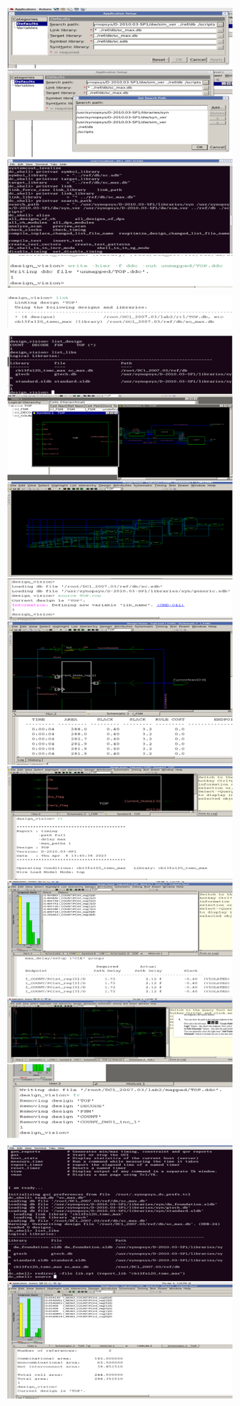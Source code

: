![](https://raw.githubusercontent.com/acdefg/cdn/main/obsidian/20230406111106.png)
![](https://raw.githubusercontent.com/acdefg/cdn/main/obsidian/20230406111255.png)
![](https://raw.githubusercontent.com/acdefg/cdn/main/obsidian/20230406111819.png)
![](https://raw.githubusercontent.com/acdefg/cdn/main/obsidian/20230406132445.png)

![](https://raw.githubusercontent.com/acdefg/cdn/main/obsidian/20230406132522.png)


![](https://raw.githubusercontent.com/acdefg/cdn/main/obsidian/20230406132616.png)
![](https://raw.githubusercontent.com/acdefg/cdn/main/obsidian/20230406132758.png)
![](https://raw.githubusercontent.com/acdefg/cdn/main/obsidian/20230406133330.png)
![](https://raw.githubusercontent.com/acdefg/cdn/main/obsidian/20230406134009.png)
![](https://raw.githubusercontent.com/acdefg/cdn/main/obsidian/20230406134253.png)
![](https://raw.githubusercontent.com/acdefg/cdn/main/obsidian/20230406134454.png)
![](https://raw.githubusercontent.com/acdefg/cdn/main/obsidian/20230406135129.png)
![](https://raw.githubusercontent.com/acdefg/cdn/main/obsidian/20230406135324.png)
![](https://raw.githubusercontent.com/acdefg/cdn/main/obsidian/20230406135609.png)

![](https://raw.githubusercontent.com/acdefg/cdn/main/obsidian/20230406151419.png)
![](https://raw.githubusercontent.com/acdefg/cdn/main/obsidian/20230406153627.png)
